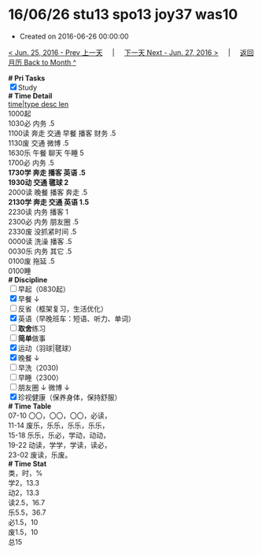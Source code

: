 # 16/06/26 stu13 spo13 joy37 was10

- Created on 2016-06-26 00:00:00

[< Jun. 25, 2016 - Prev 上一天](_archived/lifelogs/2016/06/d25.md) &nbsp; &nbsp; | &nbsp; &nbsp; [下一天 Next - Jun. 27, 2016 >](_archived/lifelogs/2016/06/d27.md) &nbsp; &nbsp; |  &nbsp; &nbsp; [返回月历 Back to Month ^](_archived/lifelogs/2016/06/index.md)
<br/><div><b># Pri Tasks</b></div><div><input checked="true" type="checkbox"/>Study</div><div><b># Time Detail</b></div><div><u>time|type desc len</u></div><div>1000起</div><div>1030必 内务 .5</div><div>1100读 奔走 交通 早餐 播客 财务 .5</div><div>1130废 交通 微博 .5</div><div>1630乐 午餐 聊天 午睡 5</div><div>1700必 内务 .5</div><div><b>1730学 奔走 播客 英语 .5</b></div><div><b>1930动 交通 毽球 2</b></div><div>2000读 晚餐 播客 奔走 .5</div><div><b>2130学 奔走 交通 英语 1.5</b></div><div>2230读 内务 播客 1</div><div>2300必 内务 朋友圈 .5</div><div>2330废 没抓紧时间 .5</div><div>0000读 洗澡 播客 .5</div><div>0030乐 内务 其它 .5</div><div>0100废 拖延 .5</div><div>0100睡</div><div><b># Discipline</b></div><div><input type="checkbox"/>早起（0830起）</div><div><input checked="true" type="checkbox"/>早餐 ↓</div><div><input type="checkbox"/>反省（框架复习，生活优化）</div><div><input checked="true" type="checkbox"/>英语（早晚班车：短语、听力、单词）</div><div><input type="checkbox"/><b>取舍</b>练习</div><div><input type="checkbox"/><b>简单</b>做事</div><div><input checked="true" type="checkbox"/>运动（羽球|毽球）</div><div><input checked="true" type="checkbox"/>晚餐 ↓</div><div><input type="checkbox"/>早洗（2030)</div><div><input type="checkbox"/>早睡（2300）</div><div><input type="checkbox"/>朋友圈 ↓ 微博 ↓</div><div><input checked="true" type="checkbox"/>珍视健康（保养身体，保持舒服）</div><div><b># Time Table</b></div><div>07-10 〇〇，〇〇，〇〇，必读，</div><div>11-14 废乐，乐乐，乐乐，乐乐，</div><div>15-18 乐乐，乐必，学动，动动，</div><div>19-22 动读，学学，学读，读必，</div><div>23-02 废读，乐废。</div><div><b># Time Stat</b></div><div>类，时，%</div><div>学2，13.3</div><div>动2，13.3</div><div>读2.5，16.7</div><div>乐5.5，36.7</div><div>必1.5，10</div><div>废1.5，10</div><div>总15</div>
